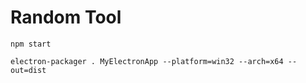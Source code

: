 # Random Tool

```bush
npm start
```

```bush
electron-packager . MyElectronApp --platform=win32 --arch=x64 --out=dist
```
